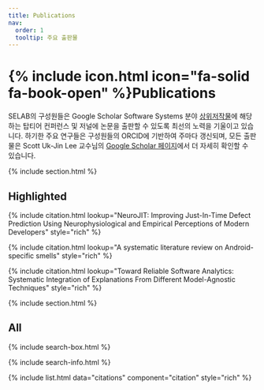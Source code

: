 ```yaml
---
title: Publications
nav:
  order: 1
  tooltip: 주요 출판물
---
```


# {% include icon.html icon="fa-solid fa-book-open" %}Publications

SELAB의 구성원들은 Google Scholar Software Systems 분야 [상위저작물](https://scholar.google.com/citations?view_op=top_venues&hl=ko&vq=eng_softwaresystems)에 해당하는 탑티어 컨퍼런스 및 저널에 논문을 출판할 수 있도록 최선의 노력을 기울이고 있습니다. 하기한 주요 연구들은 구성원들의 ORCID에 기반하여 주마다 갱신되며, 모든 출판물은 Scott Uk-Jin Lee 교수님의 [Google Scholar 페이지](https://scholar.google.com/citations?hl=ko&user=eOKfjrMAAAAJ&view_op=list_works&sortby=pubdate)에서 더 자세히 확인할 수 있습니다.

{% include section.html %}

## Highlighted

{% include citation.html lookup="NeuroJIT: Improving Just-In-Time Defect Prediction Using Neurophysiological and Empirical Perceptions of Modern Developers" style="rich" %}

{% include citation.html lookup="A systematic literature review on Android-specific smells" style="rich" %}

{% include citation.html lookup="Toward Reliable Software Analytics: Systematic Integration of Explanations From Different Model-Agnostic Techniques" style="rich" %}

{% include section.html %}

## All

{% include search-box.html %}

{% include search-info.html %}

{% include list.html data="citations" component="citation" style="rich" %}
